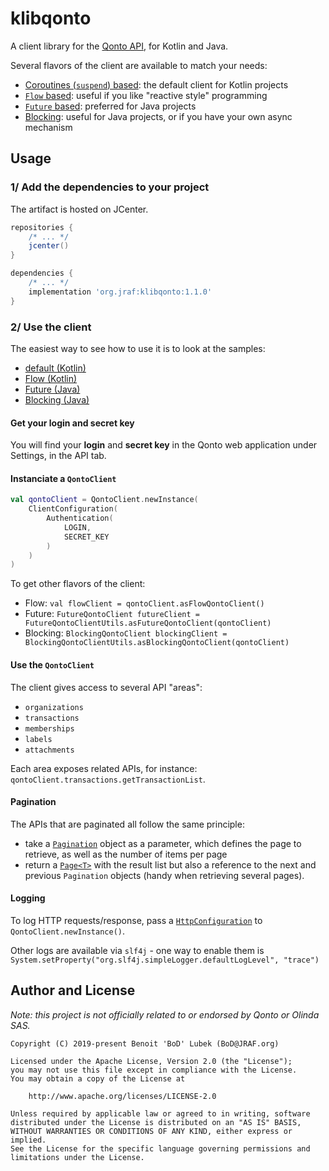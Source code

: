 # klibqonto

A client library for the [Qonto API](https://api-doc.qonto.eu), for Kotlin and Java.

Several flavors of the client are available to match your needs:
- [Coroutines (`suspend`) based](https://github.com/BoD/klibqonto/blob/master/library/src/main/kotlin/org/jraf/klibqonto/client/QontoClient.kt): the default client for Kotlin projects
- [`Flow` based](https://github.com/BoD/klibqonto/blob/master/library/src/main/kotlin/org/jraf/klibqonto/client/flow/FlowQontoClient.kt): useful if you like "reactive style" programming
- [`Future` based](https://github.com/BoD/klibqonto/blob/master/library/src/main/kotlin/org/jraf/klibqonto/client/future/FutureQontoClient.kt): preferred for Java projects
- [Blocking](https://github.com/BoD/klibqonto/blob/master/library/src/main/kotlin/org/jraf/klibqonto/client/blocking/BlockingQontoClient.kt): useful for Java projects, or if you have your own async mechanism

## Usage
### 1/ Add the dependencies to your project
The artifact is hosted on JCenter.
```groovy
repositories {
    /* ... */
    jcenter()
}
```
```groovy
dependencies {
    /* ... */
    implementation 'org.jraf:klibqonto:1.1.0'
}
```

### 2/ Use the client

The easiest way to see how to use it is to look at the samples:
- [default (Kotlin)](sample/src/main/kotlin/org/jraf/klibqonto/sample/Sample.kt)
- [Flow (Kotlin)](sample/src/main/kotlin/org/jraf/klibqonto/sample/FlowSample.kt)
- [Future (Java)](sample/src/main/java/org/jraf/klibqonto/sample/FutureSample.java)
- [Blocking (Java)](sample/src/main/java/org/jraf/klibqonto/sample/BlockingSample.java)

#### Get your login and secret key
You will find your **login** and **secret key** in the Qonto web application under Settings, in the API tab.

#### Instanciate a `QontoClient`

```kotlin
val qontoClient = QontoClient.newInstance(
    ClientConfiguration(
        Authentication(
            LOGIN,
            SECRET_KEY
        )
    )
)
```
To get other flavors of the client:
- Flow: `val flowClient = qontoClient.asFlowQontoClient()`
- Future: `FutureQontoClient futureClient = FutureQontoClientUtils.asFutureQontoClient(qontoClient)`
- Blocking: `BlockingQontoClient blockingClient = BlockingQontoClientUtils.asBlockingQontoClient(qontoClient)`

#### Use the `QontoClient`
The client gives access to several API "areas":
- `organizations`
- `transactions`
- `memberships`
- `labels`
- `attachments`

Each area exposes related APIs, for instance: `qontoClient.transactions.getTransactionList`.

#### Pagination
The APIs that are paginated all follow the same principle:
- take a [`Pagination`](https://github.com/BoD/klibqonto/blob/master/library/src/main/kotlin/org/jraf/klibqonto/model/pagination/Pagination.kt) object as a parameter, which defines the page to retrieve, as well as the number of items per page
- return a [`Page<T>`](https://github.com/BoD/klibqonto/blob/master/library/src/main/kotlin/org/jraf/klibqonto/model/pagination/Page.kt) with the result list but also a reference to the next and previous `Pagination` objects (handy when retrieving several pages).

#### Logging
To log HTTP requests/response, pass a [`HttpConfiguration`](https://github.com/BoD/klibqonto/blob/master/library/src/main/kotlin/org/jraf/klibqonto/client/HttpConfiguration.kt) to `QontoClient.newInstance()`.

Other logs are available via `slf4j` - one way to enable them is `System.setProperty("org.slf4j.simpleLogger.defaultLogLevel", "trace")`

## Author and License
*Note: this project is not officially related to or endorsed by Qonto or Olinda SAS.*

```
Copyright (C) 2019-present Benoit 'BoD' Lubek (BoD@JRAF.org)

Licensed under the Apache License, Version 2.0 (the "License");
you may not use this file except in compliance with the License.
You may obtain a copy of the License at

    http://www.apache.org/licenses/LICENSE-2.0

Unless required by applicable law or agreed to in writing, software
distributed under the License is distributed on an "AS IS" BASIS,
WITHOUT WARRANTIES OR CONDITIONS OF ANY KIND, either express or implied.
See the License for the specific language governing permissions and
limitations under the License.
```

